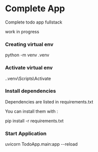 
# Complete App

Complete todo app fullstack

work in progress


### Creating virtual env

python -m venv .venv 

### Activate virtual env

.\.venv\Scripts\Activate

### Install dependencies

Dependencies are listed in requirements.txt

You can install them with :

pip install -r requirements.txt


### Start Application 

uvicorn TodoApp.main:app --reload


